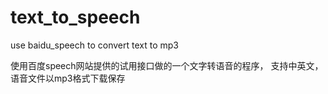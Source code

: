 # text_to_speech
use baidu_speech to convert text to mp3

使用百度speech网站提供的试用接口做的一个文字转语音的程序，
支持中英文，语音文件以mp3格式下载保存

